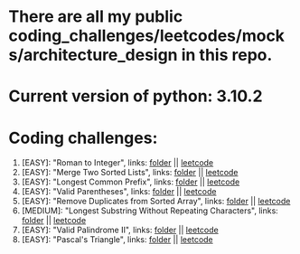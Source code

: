 # There are all my public coding_challenges/leetcodes/mocks/architecture_design in this repo.

# Current version of python: 3.10.2

# Coding challenges:
1. [EASY]: "Roman to Integer", links: [folder](https://github.com/Ledaryy/challenges/tree/master/coding_challenges/1) || [leetcode](https://leetcode.com/problems/roman-to-integer/)
2. [EASY]: "Merge Two Sorted Lists", links: [folder](https://github.com/Ledaryy/challenges/tree/master/coding_challenges/2) || [leetcode](https://leetcode.com/problems/merge-two-sorted-lists/)
3. [EASY]: "Longest Common Prefix", links: [folder](https://github.com/Ledaryy/challenges/tree/master/coding_challenges/3) || [leetcode](https://leetcode.com/problems/longest-common-prefix/)
4. [EASY]: "Valid Parentheses", links: [folder](https://github.com/Ledaryy/challenges/tree/master/coding_challenges/4) || [leetcode](https://leetcode.com/problems/valid-parentheses/)
5. [EASY]: "Remove Duplicates from Sorted Array", links: [folder](https://github.com/Ledaryy/challenges/tree/master/coding_challenges/5) || [leetcode](https://leetcode.com/problems/remove-duplicates-from-sorted-array/submissions/)
6. [MEDIUM]: "Longest Substring Without Repeating Characters", links: [folder](https://github.com/Ledaryy/challenges/tree/master/coding_challenges/6) || [leetcode](https://leetcode.com/problems/longest-substring-without-repeating-characters/)
7. [EASY]: "Valid Palindrome II", links: [folder](https://github.com/Ledaryy/challenges/tree/master/coding_challenges/7) || [leetcode](https://leetcode.com/problems/valid-palindrome-ii/)
8. [EASY]: "Pascal's Triangle", links: [folder](https://github.com/Ledaryy/challenges/tree/master/coding_challenges/8) || [leetcode](https://leetcode.com/problems/pascals-triangle/)
